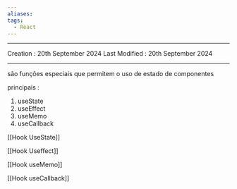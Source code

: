 ```yaml
---
aliases: 
tags:
  - React
---
```

---
Creation : 20th September 2024
Last Modified : 20th September 2024
___

são funções especiais que permitem o uso de estado de componentes

principais :

1. useState
2. useEffect
3. useMemo
4. useCallback

[[Hook UseState]]

[[Hook Useffect]] 

[[Hook useMemo]]

[[Hook useCallback]]

